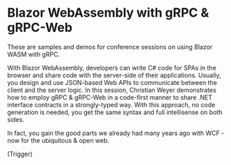 # Blazor WebAssembly with gRPC & gRPC-Web

These are samples and demos for conference sessions on using Blazor WASM with gRPC.

With Blazor WebAssembly, developers can write C# code for SPAs in the browser and share code with the server-side of their applications. Usually, you design and use JSON-based Web APIs to communicate between the client and the server logic. In this session, Christian Weyer demonstrates how to employ gRPC & gRPC-Web in a code-first manner to share .NET interface contracts in a strongly-typed way. With this approach, no code generation is needed, you get the same syntax and full intellisense on both sides.

In fact, you gain the good parts we already had many years ago with WCF - now for the ubiquitous & open web.

(Trigger)
